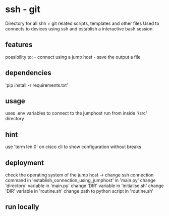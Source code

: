 # ssh -  git
Directory for all shh + git related scripts, templates and other files
Used to connects to devices using ssh and establish a interactive bash session.

## features
possibility to: - connect using a jump host
                - save the output a file

## dependencies
'pip install -r requirements.txt'

## usage
uses .env variables to connect to the jumphost
run from inside '/src' directory

## hint
use 'term len 0' on cisco cli to show configuration without breaks

## deployment
check the operating system of the jump host -> change ssh connection command in 'establish_connection_using_jumphost' in 'main.py'
change 'directory' variable in 'main.py'
change 'DIR' variable in 'initialise.sh'
change 'DIR' variable in 'routine.sh'
change path to python script in 'routine.sh'

## run locally